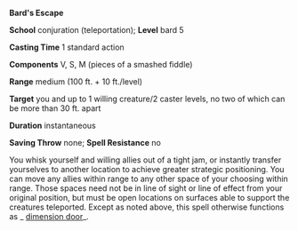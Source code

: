  **Bard's Escape**

**School** conjuration (teleportation); **Level** bard 5

**Casting Time** 1 standard action

**Components** V, S, M (pieces of a smashed fiddle)

**Range** medium (100 ft. + 10 ft./level)

**Target** you and up to 1 willing creature/2 caster levels, no two of which can be more than 30 ft. apart

**Duration** instantaneous

**Saving Throw** none; **Spell Resistance** no

You whisk yourself and willing allies out of a tight jam, or instantly transfer yourselves to another location to achieve greater strategic positioning. You can move any allies within range to any other space of your choosing within range. Those spaces need not be in line of sight or line of effect from your original position, but must be open locations on surfaces able to support the creatures teleported. Except as noted above, this spell otherwise functions as _ [dimension door](../../spells/dimensionDoor#_dimension-door)_.


